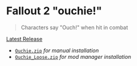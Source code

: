 # Fallout 2 "ouchie!"

> Characters say "Ouch!" when hit in combat

[Latest Release](https://github.com/mrowrpurr/fallout-2-ouchie/releases/latest)
- [`Ouchie.zip`](https://github.com/mrowrpurr/fallout-2-ouchie/releases/latest/download/Ouchie.zip
) *for manual installation*
- [`Ouchie_Loose.zip`](https://github.com/mrowrpurr/fallout-2-ouchie/releases/latest/download/Ouchie_Loose.zip) *for mod manager installation*
